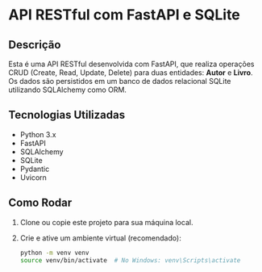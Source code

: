 # API RESTful com FastAPI e SQLite

## Descrição

Esta é uma API RESTful desenvolvida com FastAPI, que realiza operações CRUD (Create, Read, Update, Delete) para duas entidades: **Autor** e **Livro**. Os dados são persistidos em um banco de dados relacional SQLite utilizando SQLAlchemy como ORM.

## Tecnologias Utilizadas

- Python 3.x
- FastAPI
- SQLAlchemy
- SQLite
- Pydantic
- Uvicorn

## Como Rodar

1. Clone ou copie este projeto para sua máquina local.

2. Crie e ative um ambiente virtual (recomendado):

   ```bash
   python -m venv venv
   source venv/bin/activate  # No Windows: venv\Scripts\activate
